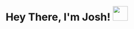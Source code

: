 <h1 align="center">Hey There, I'm Josh! <img src="https://media.giphy.com/media/hvRJCLFzcasrR4ia7z/giphy.gif" width="40"></h1>
